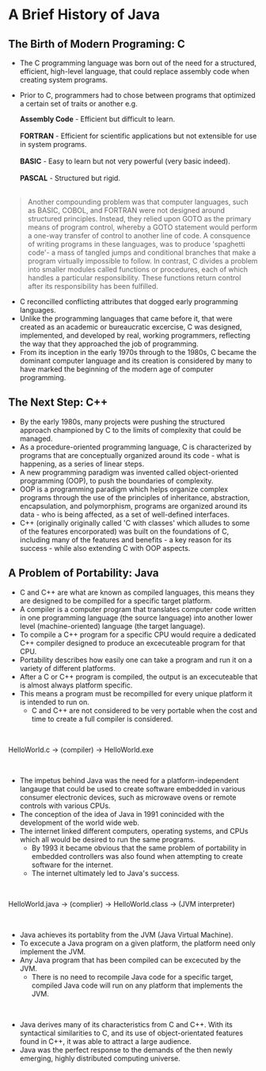 # A Brief History of Java

## The Birth of Modern Programing: C

* The C programming language was born out of the need for a structured, efficient, high-level language, that could replace assembly code when creating system programs.
* Prior to C, programmers had to chose between programs that optimized a certain set of traits or another e.g.
  
  **Assembly Code** - Efficient but difficult to learn. <br><br>
  **FORTRAN** - Efficient for scientific applications but not extensible for use in system programs. <br><br>
  **BASIC** - Easy to learn but not very powerful (very basic indeed). <br><br>
  **PASCAL** - Structured but rigid. <br><br>
  
 > Another compounding problem was that computer languages, such as BASIC, COBOL, and FORTRAN were not designed around structured principles. Instead, they relied upon GOTO as the primary means of program control, whereby a GOTO statement would perform a one-way transfer of control to another line of code. A consquence of writing programs in these languages, was to produce 'spaghetti code'- a mass of tangled jumps and conditional branches that make a program virtually impossible to follow. In contrast, C divides a problem into smaller modules called functions or procedures, each of which handles a particular responsibility. These functions return control after its responsibility has been fulfilled.

* C reconcilled conflicting attributes that dogged early programming languages.
* Unlike the programming languages that came before it, that were created as an academic or bureaucratic excercise, C was designed, implemented, and developed by real, working programmers, reflecting the way that they approached the job of programming.
* From its inception in the early 1970s through to the 1980s, C became the dominant computer language and its creation is considered by many to have marked the beginning of the modern age of computer programming.

## The Next Step: C++

* By the early 1980s, many projects were pushing the structured approach championed by C to the limits of complexity that could be managed.
* As a procedure-oriented programming language, C is characterized by programs that are conceptually organized around its code - what is happening, as a series of linear steps. 
* A new programming paradigm was invented called object-oriented programming (OOP), to push the boundaries of complexity.
* OOP is a programming paradigm which helps organize complex programs through the use of the principles of inheritance, abstraction, encapsulation, and polymorphism, programs are organized around its data - who is being affected, as a set of well-defined interfaces.
* C++ (originally originally called 'C with classes' which alludes to some of the features encorporated) was built on the foundations of C, including many of the features and benefits - a key reason for its success - while also extending C with OOP aspects.
 
## A Problem of Portability: Java

* C and C++ are what are known as compiled languages, this means they are designed to be compilled for a specific target platform. 
* A compiler is a computer program that translates computer code written in one programming language (the source language) into another lower level (machine-oriented) language (the target language).
* To compile a C++ program for a specific CPU would require a dedicated C++ compiler designed to produce an excecuteable program for that CPU.
* Portability describes how easily one can take a program and run it on a variety of different platforms.
* After a C or C++ program is compiled, the output is an excecuteable that is almost always platform specific.
* This means a program must be recompilled for every unique platform it is intended to run on.
  * C and C++ are not considered to be very portable when the cost and time to create a full compiler is considered.   

<br>

  HelloWorld.c -> (compiler) -> HelloWorld.exe

<br>

* The impetus behind Java was the need for a platform-independent langauge that could be used to create software embedded in various consumer electronic devices, such as microwave ovens or remote controls with various CPUs.
* The conception of the idea of Java in 1991 conincided with the development of the world wide web.
* The internet linked different computers, operating systems, and CPUs which all would be desired to run the same programs.
  * By 1993 it became obvious that the same problem of portability in embedded controllers was also found when attempting to create software for the internet.
  * The internet ultimately led to Java's success.

<br>

HelloWorld.java -> (complier) -> HelloWorld.class -> (JVM interpreter) 

<br>

* Java achieves its portablity from the JVM (Java Virtual Machine).
* To excecute a Java program on a given platform, the platform need only implement the JVM.
* Any Java program that has been compiled can be excecuted by the JVM.
  * There is no need to recompile Java code for a specific target, compiled Java code will run on any platform that implements the JVM. 

<br>

* Java derives many of its characteristics from C and C++. With its syntactical similarities to C, and its use of object-orientated features found in C++, it was able to attract a large audience. 
* Java was the perfect response to the demands of the then newly emerging, highly distributed computing universe.


